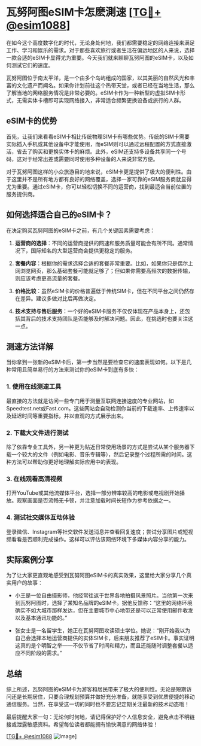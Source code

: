 # 瓦努阿图eSIM卡怎麽測速 [[TG💪+ @esim1088](https://t.me/s/esim1088)]

在如今这个高度数字化的时代，无论身处何地，我们都需要稳定的网络连接来满足工作、学习和娱乐的需求。对于那些喜欢旅行或者生活在偏远地区的人来说，选择一款合适的eSIM卡显得尤为重要。今天我们就来聊聊瓦努阿图的eSIM卡，以及如何测试它们的速度。

瓦努阿图位于南太平洋，是一个由多个岛屿组成的国家，以其美丽的自然风光和丰富的文化遗产而闻名。如果你计划前往这个热带天堂，或者已经在当地生活，那么了解当地的网络服务情况是非常必要的。eSIM卡作为一种新型的虚拟SIM卡形式，无需实体卡槽即可实现网络接入，非常适合频繁更换设备或旅行的人群。

## eSIM卡的优势

首先，让我们来看看eSIM卡相比传统物理SIM卡有哪些优势。传统的SIM卡需要实际插入手机或其他设备中才能使用，而eSIM则可以通过远程配置的方式直接激活，省去了购买和更换实体卡的麻烦。此外，eSIM还支持多设备共享同一个号码，这对于经常出差或需要同时使用多种设备的人来说非常方便。

对于瓦努阿图这样的小众旅游目的地来说，eSIM卡更是提供了极大的便利性。由于这里并不是所有地方都有良好的网络覆盖，选择一家可靠的eSIM服务商就显得尤为重要。通过eSIM卡，你可以轻松切换不同的运营商，找到最适合当前位置的服务提供商。

## 如何选择适合自己的eSIM卡？

在决定购买瓦努阿图的eSIM卡之前，有几个关键因素需要考虑：

1. **运营商的选择**：不同的运营商提供的网速和服务质量可能会有所不同。通常情况下，国际知名的大型运营商会提供更稳定的服务。
   
2. **套餐内容**：根据你的需求选择合适的套餐非常重要。比如，如果你只是偶尔上网浏览网页，那么基础套餐可能就足够了；但如果你需要高频次的数据传输，则应该考虑更高流量的套餐。

3. **价格比较**：虽然eSIM卡的价格普遍低于传统SIM卡，但在不同平台之间仍然存在差异。建议多做对比后再做决定。

4. **技术支持与售后服务**：一个好的eSIM卡服务不仅仅体现在产品本身上，还包括其背后的技术支持团队是否能够及时解决问题。因此，在挑选时也要关注这一点。

## 测速方法详解

当你拿到一张新的eSIM卡后，第一步当然是要检查它的速度表现如何。以下是几种常用且简单易行的方法来测试你的eSIM卡到底有多快：

### 1. 使用在线测速工具
最直接的方法就是访问一些专门用于测量互联网连接速度的专业网站，如Speedtest.net或Fast.com。这些网站会自动检测你当前的下载速率、上传速率以及延迟时间等重要指标，并以直观的方式展示出来。

### 2. 下载大文件进行测试
除了依靠专业工具外，另一种更为贴近日常使用场景的方式是尝试从某个服务器下载一个较大的文件（例如电影、音乐专辑等），然后记录整个过程所需的时间。这种方法可以帮助你更好地理解实际应用中的表现。

### 3. 在线观看高清视频
打开YouTube或其他流媒体平台，选择一部分辨率较高的电影或电视剧开始播放。观察画面是否流畅无卡顿，并注意加载时间长短作为参考依据之一。

### 4. 测试社交媒体互动体验
登录微信、Instagram等社交软件发送消息并查看回复速度；尝试分享图片或短视频看看是否顺利完成操作。这样可以评估该网络环境下多媒体内容分享的能力。

## 实际案例分享

为了让大家更直观地感受到瓦努阿图eSIM卡的真实效果，这里给大家分享几个真实用户的故事：

- 小王是一位自由摄影师，他经常往返于世界各地拍摄风景照片。当他第一次来到瓦努阿图时，选择了某知名品牌的eSIM卡。据他反馈称：“这里的网络环境确实不如大城市那样发达，但在主要城市中心地带还是可以正常使用邮件收发以及基本通讯功能的。”

- 张女士是一名留学生，她正在瓦努阿图攻读硕士学位。她说：“刚开始我以为自己会选择本地运营商提供的实体SIM卡，后来朋友推荐了eSIM卡。事实证明这真的是个明智之举——不仅节省了时间和精力，而且还能随时调整套餐以适应不同阶段的需求。”

## 总结

综上所述，瓦努阿图的eSIM卡为游客和居民带来了极大的便利性。无论是短期访问还是长期居住，只要合理规划预算并做好充分准备，就能享受到优质便捷的移动通信服务。当然，在享受这一切的同时也不要忘记定期关注最新的技术动态哦！

最后提醒大家一句：无论何时何地，请记得保护好个人信息安全，避免点击不明链接或泄露敏感资料。希望每位读者都能拥有愉快满意的网络体验！

[[TG💪+ @esim1088](https://t.me/s/esim1088) ![Image](https://i.postimg.cc/4NQfJmqS/Snipaste-2025-05-13-00-14-12.png)]